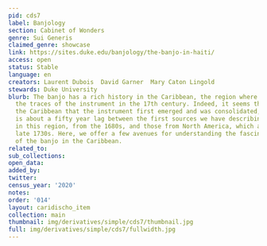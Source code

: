 ```yaml
---
pid: cds7
label: Banjology
section: Cabinet of Wonders
genre: Sui Generis
claimed_genre: showcase
link: https://sites.duke.edu/banjology/the-banjo-in-haiti/
access: open
status: Stable
language: en
creators: Laurent Dubois  David Garner  Mary Caton Lingold
stewards: Duke University
blurb: The banjo has a rich history in the Caribbean, the region where we first find
  the traces of the instrument in the 17th century. Indeed, it seems that it is in
  the Caribbean that the instrument first emerged and was consolidated, for there
  is about a fifty year lag between the first sources we have describing the instrument
  in this region, from the 1680s, and those from North America, which are from the
  late 1730s. Here, we offer a few avenues for understanding the fascinating history
  of the banjo in the Caribbean.
related_to:
sub_collections:
open_data:
added_by:
twitter:
census_year: '2020'
notes:
order: '014'
layout: caridischo_item
collection: main
thumbnail: img/derivatives/simple/cds7/thumbnail.jpg
full: img/derivatives/simple/cds7/fullwidth.jpg
---
```

